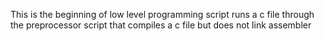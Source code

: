 This is the beginning of low level programming
script runs a c file through the preprocessor
script that compiles a c file but does not link
assembler
